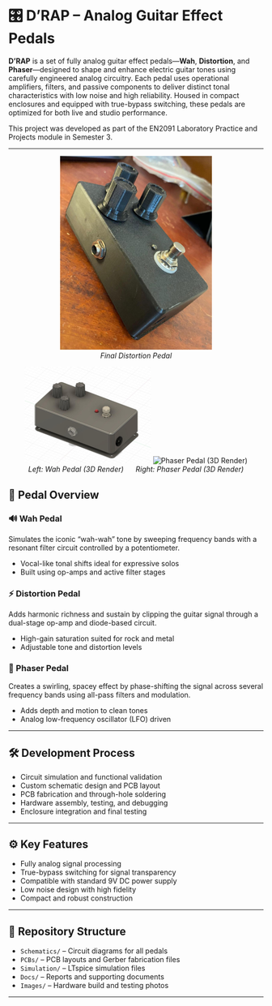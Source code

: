 # 🎛️ D’RAP – Analog Guitar Effect Pedals

**D’RAP** is a set of fully analog guitar effect pedals—**Wah**, **Distortion**, and **Phaser**—designed to shape and enhance electric guitar tones using carefully engineered analog circuitry. Each pedal uses operational amplifiers, filters, and passive components to deliver distinct tonal characteristics with low noise and high reliability. Housed in compact enclosures and equipped with true-bypass switching, these pedals are optimized for both live and studio performance.

This project was developed as part of the EN2091 Laboratory Practice and Projects module in Semester 3.

---
<p align="center">
  <img src="Images/distortion_enclosure.jpg" width="300" alt="Final Distortion Pedal"/>
  <br/>
  <em>Final Distortion Pedal</em>
</p>

<p align="center">
  <img src="Images/distortion_enclosure_3d.jpg" width="250" alt="Wah Pedal (3D Render)"/>
  <img src="Images/distortion_enclosure_3d" width="250" alt="Phaser Pedal (3D Render)"/>
  <br/>
  <em>Left: Wah Pedal (3D Render) &nbsp;&nbsp;&nbsp;&nbsp; Right: Phaser Pedal (3D Render)</em>
</p>

## 🎸 Pedal Overview

### 🔊 Wah Pedal
Simulates the iconic “wah-wah” tone by sweeping frequency bands with a resonant filter circuit controlled by a potentiometer.

- Vocal-like tonal shifts ideal for expressive solos  
- Built using op-amps and active filter stages  

### ⚡ Distortion Pedal
Adds harmonic richness and sustain by clipping the guitar signal through a dual-stage op-amp and diode-based circuit.

- High-gain saturation suited for rock and metal  
- Adjustable tone and distortion levels  

### 🌊 Phaser Pedal
Creates a swirling, spacey effect by phase-shifting the signal across several frequency bands using all-pass filters and modulation.

- Adds depth and motion to clean tones  
- Analog low-frequency oscillator (LFO) driven  

---

## 🛠️ Development Process

- Circuit simulation and functional validation  
- Custom schematic design and PCB layout  
- PCB fabrication and through-hole soldering  
- Hardware assembly, testing, and debugging  
- Enclosure integration and final testing  

---

## ⚙️ Key Features

- Fully analog signal processing  
- True-bypass switching for signal transparency  
- Compatible with standard 9V DC power supply  
- Low noise design with high fidelity  
- Compact and robust construction  

---

## 📁 Repository Structure

- `Schematics/` – Circuit diagrams for all pedals  
- `PCBs/` – PCB layouts and Gerber fabrication files  
- `Simulation/` – LTspice simulation files   
- `Docs/` – Reports and supporting documents  
- `Images/` – Hardware build and testing photos  

---



